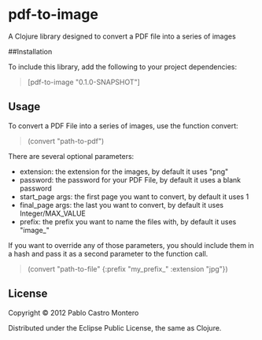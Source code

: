 # pdf-to-image

A Clojure library designed to convert a PDF file into a series of images 

##Installation

To include this library, add the following to your project dependencies:

>[pdf-to-image "0.1.0-SNAPSHOT"]

## Usage

To convert a PDF File into a series of images, use the function convert:

> (convert "path-to-pdf")

There are several optional parameters:

* extension: the extension for the images, by default it uses "png"
* password: the password for your PDF File, by default it uses a blank password
* start_page args: the first page you want to convert, by default it uses 1
* final_page args: the last you want to convert, by default it uses Integer/MAX_VALUE
* prefix: the prefix you want to name the files with, by default it uses "image_"

If you want to override any of those parameters, you should include them in a hash
and pass it as a second parameter to the function call.

> (convert "path-to-file" {:prefix "my_prefix_" :extension "jpg"})

## License

Copyright © 2012 Pablo Castro Montero

Distributed under the Eclipse Public License, the same as Clojure.
